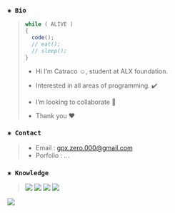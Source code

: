 ### `✱ Bio`
> ```javascript
> while ( ALIVE )
> {
>   code();
>   // eat();
>   // sleep();
> }
> ```
> - Hi I’m Catraco ☺, student at ALX foundation.
> 
> - Interested in all areas of programming. ✔️
> 
> - I’m looking to collaborate 💞️
>
> - Thank you ❤️️
> 
### `✱ Contact`
> - Email : gpx.zero.000@gmail.com
> - Porfolio : ...
### `✱ Knowledge`
> <p>
> <img src="https://img.icons8.com/fluency/50/null/c-programming.png"/>
> <img src="https://img.icons8.com/fluency/50/null/c-plus-plus-logo.png"/>
> <img src="https://img.icons8.com/color/50/null/python--v1.png"/>
> <img src="https://img.icons8.com/color/50/null/javascript--v1.png"/>

[![](https://visitcount.itsvg.in/api?id=gpxzero&label=Profile%20Views&color=9&icon=3&pretty=false)](https://visitcount.itsvg.in)
